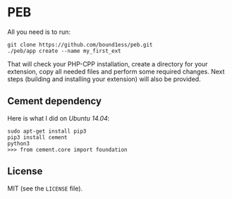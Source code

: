 # PEB

All you need is to run:

```shell
git clone https://github.com/bound1ess/peb.git
./peb/app create --name my_first_ext
```

That will check your PHP-CPP installation, create a directory for your extension, 
copy all needed files and perform some required changes.
Next steps (building and installing your extension) will also be provided.

## Cement dependency

Here is what I did on *Ubuntu 14.04*:

```shell
sudo apt-get install pip3
pip3 install cement
python3
>>> from cement.core import foundation
```

## License 

MIT (see the `LICENSE` file).
